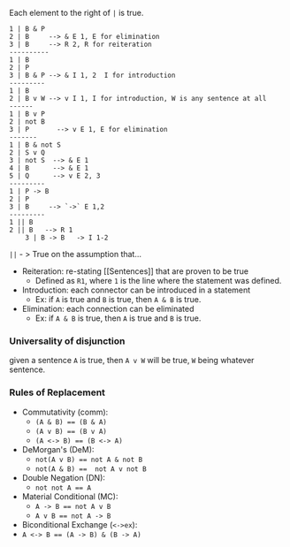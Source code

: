 
Each element to the right of `|` is true.

```
1 | B & P
2 | B     --> & E 1, E for elimination
3 | B     --> R 2, R for reiteration
----------
1 | B
2 | P
3 | B & P --> & I 1, 2  I for introduction
---------
1 | B
2 | B v W --> v I 1, I for introduction, W is any sentence at all 
------
1 | B v P
2 | not B 
3 | P       --> v E 1, E for elimination
-------
1 | B & not S
2 | S v Q
3 | not S  --> & E 1
4 | B      --> & E 1
5 | Q      --> v E 2, 3
---------
1 | P -> B
2 | P
3 | B     --> `->` E 1,2
---------
1 || B
2 || B   --> R 1 
	3 | B -> B   -> I 1-2
```

`||` - > True on the assumption that...
- Reiteration: re-stating [[Sentences]] that are proven to be true
	- Defined as `R1`, where `1` is the line where the statement was defined.
- Introduction: each connector can be introduced in a statement 
	- Ex: if `A` is true and `B` is true, then `A & B` is true.
- Elimination: each connection can be eliminated
	- Ex: if `A & B` is true, then `A` is true and `B` is true.

### Universality of disjunction
given a sentence `A` is true, then `A v W` will be true, `W` being whatever sentence.

### Rules of Replacement
- Commutativity (comm):
	- `(A & B) == (B & A)`
	- `(A v B) == (B v A)`
	- `(A <-> B) == (B <-> A)`
- DeMorgan's (DeM):
	- `not(A v B) == not A & not B`
	- `not(A & B) ==  not A v not B`
- Double Negation (DN):
	- `not not A == A`
- Material Conditional (MC):
	- `A -> B == not A v B`
	- `A v B == not A -> B` 
- Biconditional Exchange (`<->ex`):
- `A <-> B == (A -> B) & (B -> A)`